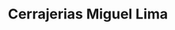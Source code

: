 ---
title: "Cerrajerias Miguel Lima"
url: /quetzaltenango/cerrajerias-miguel-lima/
shop: Autowerkstatt
---